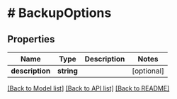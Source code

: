 # # BackupOptions

## Properties

Name | Type | Description | Notes
------------ | ------------- | ------------- | -------------
**description** | **string** |  | [optional]

[[Back to Model list]](../../README.md#models) [[Back to API list]](../../README.md#endpoints) [[Back to README]](../../README.md)
